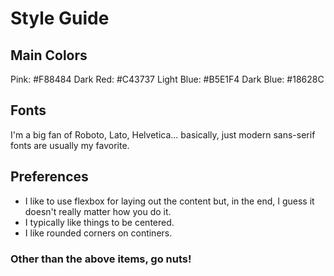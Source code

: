 # Style Guide

## Main Colors

Pink: #F88484
Dark Red: #C43737
Light Blue: #B5E1F4
Dark Blue: #18628C

## Fonts

I'm a big fan of Roboto, Lato, Helvetica... basically, just modern sans-serif fonts are usually my favorite.

## Preferences

* I like to use flexbox for laying out the content but, in the end, I guess it doesn't really matter how you do it.
* I typically like things to be centered.
* I like rounded corners on continers.

### Other than the above items, go nuts!